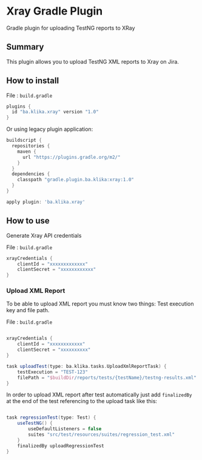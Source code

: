 # Xray Gradle Plugin
Gradle plugin for uploading TestNG reports to XRay

## Summary

This plugin allows you to upload TestNG XML reports to Xray on Jira.

## How to install

File : `build.gradle`

```groovy
plugins {
  id "ba.klika.xray" version "1.0"
}
```

Or using legacy plugin application:

```groovy
buildscript {
  repositories {
    maven {
      url "https://plugins.gradle.org/m2/"
    }
  }
  dependencies {
    classpath "gradle.plugin.ba.klika:xray:1.0"
  }
}

apply plugin: 'ba.klika.xray'
```

## How to use

Generate Xray API credentials

File : `build.gradle`

```groovy
xrayCredentials {
    clientId = "xxxxxxxxxxxxx"
    clientSecret = "xxxxxxxxxxxx"
}
```

### Upload XML Report

To be able to upload XML report you must know two things: Test execution key and file path. 

File : `build.gradle`

```groovy

xrayCredentials {
    clientId = "xxxxxxxxxxxx"
    clientSecret = "xxxxxxxxxx"
}

task uploadTest(type: ba.klika.tasks.UploadXmlReportTask) {
    testExecution = "TEST-123"
    filePath = "$buildDir/reports/tests/{testName}/testng-results.xml".toString()
}

```

In order to upload XML report after test automatically just add `finalizedBy` at the end of the test referencing to the upload task like this:

```groovy

task regressionTest(type: Test) {
    useTestNG() {
        useDefaultListeners = false
        suites "src/test/resources/suites/regression_test.xml"
    }
    finalizedBy uploadRegressionTest
}

```
